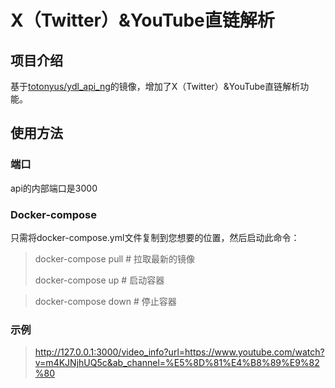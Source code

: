 # X（Twitter）&YouTube直链解析

## 项目介绍
基于[totonyus/ydl_api_ng](https://hub.docker.com/r/totonyus/ydl_api_ng)的镜像，增加了X（Twitter）&YouTube直链解析功能。

## 使用方法

### 端口
api的内部端口是3000

### Docker-compose
只需将docker-compose.yml文件复制到您想要的位置，然后启动此命令：

> docker-compose pull # 拉取最新的镜像
> 
> docker-compose up # 启动容器

> docker-compose down # 停止容器

### 示例
> http://127.0.0.1:3000/video_info?url=https://www.youtube.com/watch?v=m4KJNjhUQ5c&ab_channel=%E5%8D%81%E4%B8%89%E9%82%80